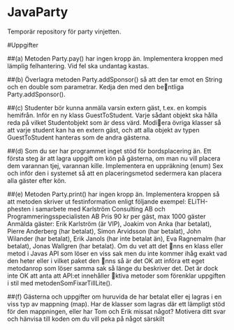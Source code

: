 JavaParty
=========

Temporär repository för party vinjetten.

#Uppgifter

##(a)
Metoden Party.pay() har ingen kropp än. Implementera kroppen med lämplig
felhantering. Vid fel ska undantag kastas.

##(b)
Överlagra metoden Party.addSponsor() så att den tar emot en String och en
double som parametrar. Kedja den med den bentliga Party.addSponsor().

##(c)
Studenter bör kunna anmäla varsin extern gäst, t.ex. en kompis hemifrån.
Inför en ny klass GuestToStudent. Varje sådant objekt ska hålla reda på
vilket Studentobjekt som är dess värd. Modiera övriga klasser så att varje
student kan ha en extern gäst, och att alla objekt av typen GuestToStudent
hanteras som de andra gästerna.

##(d)
Som du ser har programmet inget stöd för bordsplacering än. Ett första
steg är att lagra uppgift om kön på gästerna, om man nu vill placera dem
varannan tjej, varannan kille. Implementera en uppräkning (enum) Sex och
inför den i systemet så att en placeringsmetod sedermera kan placera alla
gäster efter kön.

##(e)
Metoden Party.print() har ingen kropp än. Implementera kroppen så att
metoden skriver ut festinformation enligt följande exempel: ELiTH-phesten
i samarbete med Karlström Consulting AB och Programmeringsspecialisten
AB Pris 90 kr per gäst, max 1000 gäster Anmälda gäster: Erik Karlström
(är VIP), Joakim von Anka (har betalat), Pierre Anderberg (har betalat),
Simon Arvidsson (har betalat), John Wilander (har betalat), Erik Janols
(har inte betalat än), Eva Ragnemalm (har betalat), Jonas Wallgren (har
betalat).
Om du vet att det nns en klass eller metod i Javas API som löser en viss
sak men du inte kommer ihåg exakt vad den heter eller i vilket paket den nns
så är det OK att införa ett eget metodanrop som löser samma sak så länge
du beskriver det. Det är dock inte OK att anta att API:et innehåller ktiva
metoder som förenklar uppgiften i stil med metodenSomFixarTillLite().

##(f)
Gästerna och uppgifter om huruvida de har betalat eller ej lagras i en viss
typ av mappning (map). Har de klasser som lagras där ett lämpligt stöd för
den mappningen, eller har Tom och Erik missat något? Motivera ditt svar
och hänvisa till koden om du vill peka på något särskilt
